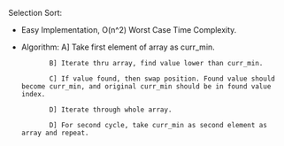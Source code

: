 Selection Sort: 

- Easy Implementation, O(n^2) Worst Case Time Complexity. 

- Algorithm: A] Take first element of array as curr_min. 

             B] Iterate thru array, find value lower than curr_min.

             C] If value found, then swap position. Found value should become curr_min, and original curr_min should be in found value index. 

             D] Iterate through whole array. 

             D] For second cycle, take curr_min as second element as array and repeat. 